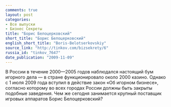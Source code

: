 ```yaml
---
comments: true
layout: post
categories:
- Все выпуски
- Бизнес Секреты
title: "Борис Белоцерковский"
short_title: "Борис Белоцерковский"
english_short_title: "Boris-Belotserkovskiy"
source_link: "http://tinkov.com/bizsekrety/6"
russia_id: "tinkov_7647"
date_publication: "2009-11-09"
---
```

В России в течение 2000—2005 годов наблюдался настоящий бум игорного дела — в стране функционировало около 2000 казино. Однако с 1 июля 2009 года вступил в действие закон «Об игорном бизнесе», согласно которому во всех городах России должны быть закрыты подобные заведения. Чем же сегодня занимается крупный поставщик игровых аппаратов Борис Белоцерковский?
